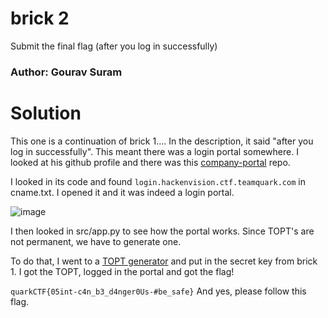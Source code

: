 brick 2
=

Submit the final flag (after you log in successfully)

### Author: Gourav Suram

Solution
=

This one is a continuation of brick 1.... In the description, it said "after you log in successfully". This meant there was a login portal somewhere. I looked at his github profile and there was this [company-portal](https://github.com/tombrickctf/company-portal) repo.

I looked in its code and found `login.hackenvision.ctf.teamquark.com` in cname.txt. I opened it and it was indeed a login portal.

![image](https://github.com/Apzyte-Gamer/hack-Envision-2024/assets/71684682/829942fd-a066-4492-93bd-cc4afa6eb178)

I then looked in src/app.py to see how the portal works. Since TOPT's are not permanent, we have to generate one.

To do that, I went to a [TOPT generator](https://totp.danhersam.com/) and put in the secret key from brick 1. I got the TOPT, logged in the portal and got the flag!

`quarkCTF{05int-c4n_b3_d4nger0Us-#be_safe}`
And yes, please follow this flag.
